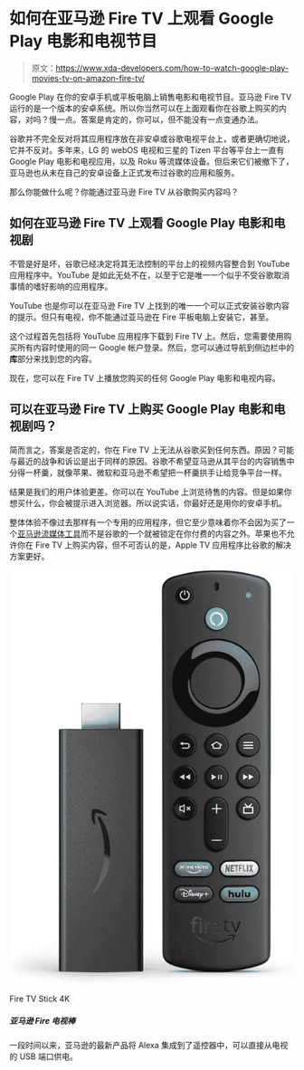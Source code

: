 # 如何在亚马逊 Fire TV 上观看 Google Play 电影和电视节目

> 原文：<https://www.xda-developers.com/how-to-watch-google-play-movies-tv-on-amazon-fire-tv/>

Google Play 在你的安卓手机或平板电脑上销售电影和电视节目。亚马逊 Fire TV 运行的是一个版本的安卓系统。所以你当然可以在上面观看你在谷歌上购买的内容，对吗？慢一点。答案是肯定的，你可以，但不能没有一点变通办法。

谷歌并不完全反对将其应用程序放在非安卓或谷歌电视平台上，或者更确切地说，它并不反对。多年来，LG 的 webOS 电视和三星的 Tizen 平台等平台上一直有 Google Play 电影和电视应用，以及 Roku 等流媒体设备。但后来它们被撤下了，亚马逊也从未在自己的安卓设备上正式发布过谷歌的应用和服务。

那么你能做什么呢？你能通过亚马逊 Fire TV 从谷歌购买内容吗？

## 如何在亚马逊 Fire TV 上观看 Google Play 电影和电视剧

不管是好是坏，谷歌已经决定将其无法控制的平台上的视频内容整合到 YouTube 应用程序中。YouTube 是如此无处不在，以至于它是唯一一个似乎不受谷歌取消事情的嗜好影响的应用程序。

YouTube 也是你可以在亚马逊 Fire TV 上找到的唯一一个可以正式安装谷歌内容的提示。但只有电视，你不能通过亚马逊在 Fire 平板电脑上安装它，甚至。

这个过程首先包括将 YouTube 应用程序下载到 Fire TV 上。然后，您需要使用购买所有内容时使用的同一 Google 帐户登录。然后，您可以通过导航到侧边栏中的**库**部分来找到您的内容。

现在，您可以在 Fire TV 上播放您购买的任何 Google Play 电影和电视内容。

## 可以在亚马逊 Fire TV 上购买 Google Play 电影和电视剧吗？

简而言之，答案是否定的，你在 Fire TV 上无法从谷歌买到任何东西。原因？可能与最近的战争和诉讼是出于同样的原因。谷歌不希望亚马逊从其平台的内容销售中分得一杯羹，就像苹果、微软和亚马逊不希望把一杯羹拱手让给竞争平台一样。

结果是我们的用户体验更差。你可以在 YouTube 上浏览待售的内容。但是如果你想买什么，你会被提示进入浏览器。所以说实话，你最好还是用你的安卓手机。

整体体验不像过去那样有一个专用的应用程序，但它至少意味着你不会因为买了一个[亚马逊流媒体工具](https://www.xda-developers.com/best-media-streaming-devices/)而不是谷歌的一个就被锁定在你付费的内容之外。苹果也不允许你在 Fire TV 上购买内容，但不可否认的是，Apple TV 应用程序比谷歌的解决方案更好。

 <picture>![The Fire TV Stick with 1080p streaming and Dolby Atoms support is down to just $16.99\. ](img/82fcc4dc140f06a23b0135e15788ea05.png)</picture> 

Fire TV Stick 4K

##### 亚马逊 Fire 电视棒

一段时间以来，亚马逊的最新产品将 Alexa 集成到了遥控器中，可以直接从电视的 USB 端口供电。